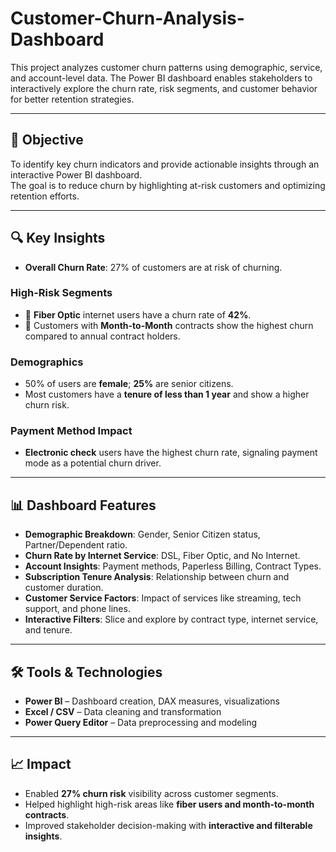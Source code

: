# Customer-Churn-Analysis-Dashboard
This project analyzes customer churn patterns using demographic, service, and account-level data. The Power BI dashboard enables stakeholders to interactively explore the churn rate, risk segments, and customer behavior for better retention strategies.

---
## 🎯 Objective

To identify key churn indicators and provide actionable insights through an interactive Power BI dashboard.  
The goal is to reduce churn by highlighting at-risk customers and optimizing retention efforts.

---

## 🔍 Key Insights

- **Overall Churn Rate**: 27% of customers are at risk of churning.

### High-Risk Segments
- 📶 **Fiber Optic** internet users have a churn rate of **42%**.
- 📅 Customers with **Month-to-Month** contracts show the highest churn compared to annual contract holders.

### Demographics
- 50% of users are **female**; **25%** are senior citizens.
- Most customers have a **tenure of less than 1 year** and show a higher churn risk.

### Payment Method Impact
- **Electronic check** users have the highest churn rate, signaling payment mode as a potential churn driver.

---

## 📊 Dashboard Features

- **Demographic Breakdown**: Gender, Senior Citizen status, Partner/Dependent ratio.
- **Churn Rate by Internet Service**: DSL, Fiber Optic, and No Internet.
- **Account Insights**: Payment methods, Paperless Billing, Contract Types.
- **Subscription Tenure Analysis**: Relationship between churn and customer duration.
- **Customer Service Factors**: Impact of services like streaming, tech support, and phone lines.
- **Interactive Filters**: Slice and explore by contract type, internet service, and tenure.

---

## 🛠️ Tools & Technologies

- **Power BI** – Dashboard creation, DAX measures, visualizations
- **Excel / CSV** – Data cleaning and transformation
- **Power Query Editor** – Data preprocessing and modeling

---

## 📈 Impact

- Enabled **27% churn risk** visibility across customer segments.
- Helped highlight high-risk areas like **fiber users and month-to-month contracts**.
- Improved stakeholder decision-making with **interactive and filterable insights**.
